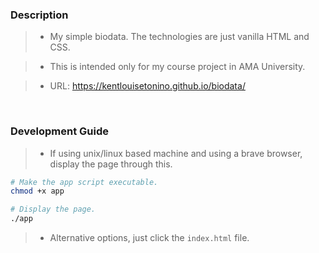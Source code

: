 ### Description
> - My simple biodata. The technologies are just vanilla HTML and CSS.

> - This is intended only for my course project in AMA University.

> - URL: https://kentlouisetonino.github.io/biodata/

<br />

### Development Guide
> - If using unix/linux based machine and using a brave browser, display the page through this.

```bash
# Make the app script executable.
chmod +x app

# Display the page.
./app
```

> - Alternative options, just click the `index.html` file.
